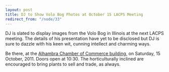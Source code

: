 ```yaml
---
layout: post
title: DJ to Show Volo Bog Photos at October 15 LACPS Meeting
redirect_from: "/node/33"
---
```


<div class="field field-name-body field-type-text-with-summary field-label-hidden"><div class="field-items"><div class="field-item even"><p>DJ is slated to display images from the Volo Bog in Illinois at the next LACPS meeting. The details of his presentation have yet to be disclosed but DJ is sure to dazzle with his keen wit, cunning intellect and charming ways.</p>
<p>Be there, at the <a href="/where-to-go" title="Where to Go">Alhambra Chamber of Commerce building</a>, on Saturday, 15 October, 2011. Doors open at 10:30. The horticulturally inclined are encouraged to bring plants to sell and trade, as always. </p>
</div></div></div>
